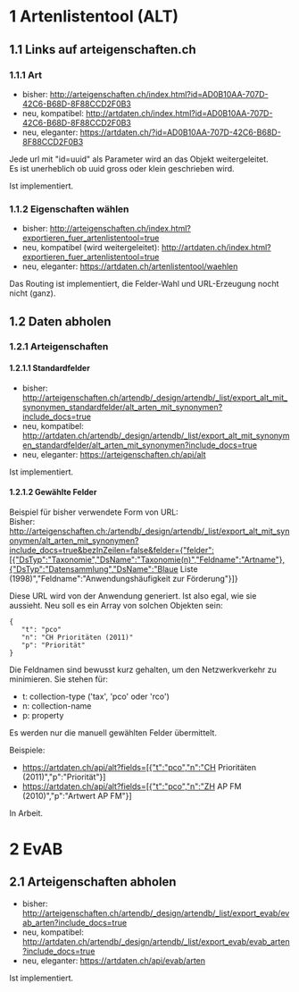 # 1 Artenlistentool (ALT)

## 1.1 Links auf arteigenschaften.ch

### 1.1.1 Art

- bisher: http://arteigenschaften.ch/index.html?id=AD0B10AA-707D-42C6-B68D-8F88CCD2F0B3
- neu, kompatibel: http://artdaten.ch/index.html?id=AD0B10AA-707D-42C6-B68D-8F88CCD2F0B3
- neu, eleganter: https://artdaten.ch/?id=AD0B10AA-707D-42C6-B68D-8F88CCD2F0B3

Jede url mit "id=uuid" als Parameter wird an das Objekt weitergeleitet.<br/>
Es ist unerheblich ob uuid gross oder klein geschrieben wird.

Ist implementiert.

### 1.1.2 Eigenschaften wählen

- bisher: http://arteigenschaften.ch/index.html?exportieren_fuer_artenlistentool=true
- neu, kompatibel (wird weitergeleitet): http://artdaten.ch/index.html?exportieren_fuer_artenlistentool=true
- neu, eleganter: https://artdaten.ch/artenlistentool/waehlen

Das Routing ist implementiert, die Felder-Wahl und URL-Erzeugung nocht nicht (ganz).

## 1.2 Daten abholen

### 1.2.1 Arteigenschaften

#### 1.2.1.1 Standardfelder

- bisher: http://arteigenschaften.ch/artendb/_design/artendb/_list/export_alt_mit_synonymen_standardfelder/alt_arten_mit_synonymen?include_docs=true
- neu, kompatibel: http://artdaten.ch/artendb/_design/artendb/_list/export_alt_mit_synonymen_standardfelder/alt_arten_mit_synonymen?include_docs=true<br/>
- neu, eleganter: https://arteigenschaften.ch/api/alt

Ist implementiert.

#### 1.2.1.2 Gewählte Felder

Beispiel für bisher verwendete Form von URL:<br/>
Bisher: http://arteigenschaften.ch:/artendb/_design/artendb/_list/export_alt_mit_synonymen/alt_arten_mit_synonymen?include_docs=true&bezInZeilen=false&felder={"felder":[{"DsTyp":"Taxonomie","DsName":"Taxonomie(n)","Feldname":"Artname"},{"DsTyp":"Datensammlung","DsName":"Blaue Liste (1998)","Feldname":"Anwendungshäufigkeit zur Förderung"}]}

Diese URL wird von der Anwendung generiert. Ist also egal, wie sie aussieht. Neu soll es ein Array von solchen Objekten sein:
```
{
   "t": "pco"
   "n": "CH Prioritäten (2011)"
   "p": "Priorität"
}
```
Die Feldnamen sind bewusst kurz gehalten, um den Netzwerkverkehr zu minimieren. Sie stehen für:

- t: collection-type ('tax', 'pco' oder 'rco')
- n: collection-name
- p: property

Es werden nur die manuell gewählten Felder übermittelt.

Beispiele:

- https://artdaten.ch/api/alt?fields=[{"t":"pco","n":"CH Prioritäten (2011)","p":"Priorität"}]
- https://artdaten.ch/api/alt?fields=[{"t":"pco","n":"ZH AP FM (2010)","p":"Artwert AP FM"}]

In Arbeit.

# 2 EvAB
## 2.1 Arteigenschaften abholen

- bisher: http://arteigenschaften.ch/artendb/_design/artendb/_list/export_evab/evab_arten?include_docs=true
- neu, kompatibel: http://artdaten.ch/artendb/_design/artendb/_list/export_evab/evab_arten?include_docs=true
- neu, eleganter: https://artdaten.ch/api/evab/arten

Ist implementiert.
